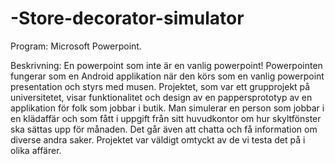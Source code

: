 # -Store-decorator-simulator
Program: Microsoft Powerpoint.

Beskrivning: En powerpoint som inte är en vanlig powerpoint! Powerpointen fungerar som en
Android applikation när den körs som en vanlig powerpoint presentation och styrs med musen.
Projektet, som var ett grupprojekt på universitetet, visar funktionalitet och design av en
pappersprototyp av en applikation för folk som jobbar i butik. Man simulerar en person som
jobbar i en klädaffär och som fått i uppgift från sitt huvudkontor om hur skyltfönster ska sättas
upp för månaden. Det går även att chatta och få information om diverse andra saker. Projektet
var väldigt omtyckt av de vi testa det på i olika affärer.
